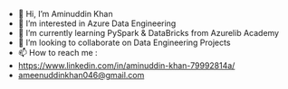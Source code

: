 - 👋 Hi, I’m Aminuddin Khan
- 👀 I’m interested in Azure Data Engineering
- 🌱 I’m currently learning PySpark & DataBricks from Azurelib Academy
- 💞️ I’m looking to collaborate on Data Engineering Projects
- 📫 How to reach me :
- https://www.linkedin.com/in/aminuddin-khan-79992814a/
- ameenuddinkhan046@gmail.com

<!---
amin01github/amin01github is a ✨ special ✨ repository because its `README.md` (this file) appears on your GitHub profile.
You can click the Preview link to take a look at your changes.
--->
